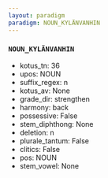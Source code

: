 ```yaml
---
layout: paradigm
paradigm: NOUN_KYLÄNVANHIN
---
```

### ` NOUN_KYLÄNVANHIN `


* kotus_tn: 36
* upos: NOUN
* suffix_regex: n
* kotus_av: None
* grade_dir: strengthen
* harmony: back
* possessive: False
* stem_diphthong: None
* deletion: n
* plurale_tantum: False
* clitics: False
* pos: NOUN
* stem_vowel: None
